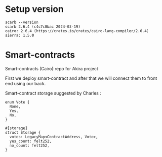 # Setup version
```
scarb --version
scarb 2.6.4 (c4c7c0bac 2024-03-19)
cairo: 2.6.4 (https://crates.io/crates/cairo-lang-compiler/2.6.4)
sierra: 1.5.0
```

# Smart-contracts
Smart-contracts (Cairo) repo for Akira project

First we deploy smart-contract and after that we will connect them to front end using our back.

Smart-contract storage suggested by Charles :

```#[derive(starknet::Store)]
enum Vote {
  None,
  Yes,
  No,
}

#[storage]
struct Storage {
  votes: LegacyMap<ContractAddress, Vote>,
  yes_count: felt252,
  no_count: felt252,
}
```
